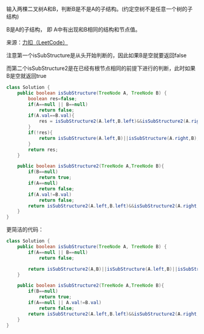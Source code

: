 输入两棵二叉树A和B，判断B是不是A的子结构。(约定空树不是任意一个树的子结构)

B是A的子结构， 即 A中有出现和B相同的结构和节点值。

来源：[力扣（LeetCode）](https://leetcode-cn.com/problems/shu-de-zi-jie-gou-lcof)

注意第一个isSubStructure是从头开始判断的，因此如果B是空就要返回false

而第二个isSubStructure2是在已经有根节点相同的前提下进行的判断，此时如果B是空就返回true

```java
class Solution {
    public boolean isSubStructure(TreeNode A, TreeNode B) {
        boolean res=false;      
        if(A==null || B==null)
            return false;
        if(A.val==B.val){
            res = isSubStructure2(A.left,B.left)&&isSubStructure2(A.right,B.right);
        }
        if(!res){
            return isSubStructure(A.left,B)||isSubStructure(A.right,B);
        }
        return res;
    }

    public boolean isSubStructure2(TreeNode A,TreeNode B){
        if(B==null)
            return true;
        if(A==null)
            return false;
        if(A.val!=B.val)
            return false;
        return isSubStructure2(A.left,B.left)&&isSubStructure2(A.right,B.right);
    }
}
```

更简洁的代码：
```java
class Solution {
    public boolean isSubStructure(TreeNode A, TreeNode B) {    
        if(A==null || B==null)
            return false;

        return isSubStructure2(A,B)||isSubStructure(A.left,B)||isSubStructure(A.right,B);
    }

    public boolean isSubStructure2(TreeNode A,TreeNode B){
        if(B==null)
            return true;
        if(A==null || A.val!=B.val)
            return false;
        return isSubStructure2(A.left,B.left)&&isSubStructure2(A.right,B.right);
    }
}
```
